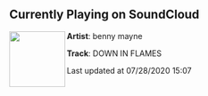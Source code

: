## Currently Playing on SoundCloud

[<img align="left" width="100" src="https://i1.sndcdn.com/artworks-T15vztAVHjFWrivj-8QDyUA-t50x50.jpg">](https://soundcloud.com/bennymayne/down-in-flames-2)

**Artist**: benny mayne 

**Track**: DOWN IN FLAMES

Last updated at 07/28/2020 15:07

